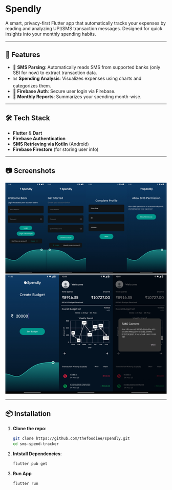 # Spendly

A smart, privacy-first Flutter app that automatically tracks your expenses by reading and analyzing UPI/SMS transaction messages. Designed for quick insights into your monthly spending habits.

---

## 🚀 Features

- 📩 **SMS Parsing**: Automatically reads SMS from supported banks (only SBI for now) to extract transaction data.
- 📊 **Spending Analysis**: Visualizes expenses using charts and categorizes them.
- 🔐 **Firebase Auth**: Secure user login via Firebase.
- 📅 **Monthly Reports**: Summarizes your spending month-wise.

---

## 🛠️ Tech Stack

- **Flutter** & **Dart**
- **Firebase Authentication**
- **SMS Retrieving via Kotlin** (Android)
- **Firebase Firestore** (for storing user info)

---

## 📷 Screenshots

![Screens_1](https://github.com/thefoodiee/spendly/blob/main/screenshots/screens_1.png?raw=true)
![Screens_2](https://github.com/thefoodiee/spendly/blob/main/screenshots/screens_2.png?raw=true)

---

## 📦 Installation

1. **Clone the repo**:
   ```bash
   git clone https://github.com/thefoodiee/spendly.git
   cd sms-spend-tracker

2. **Intstall Dependencies**:
   ```bash
   flutter pub get

3. **Run App**
   ```bash
   flutter run
